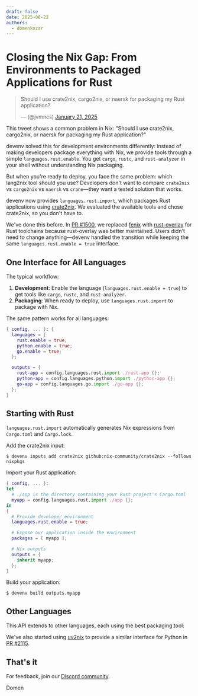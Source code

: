```yaml
---
draft: false
date: 2025-08-22
authors:
  - domenkozar
---
```


# Closing the Nix Gap: From Environments to Packaged Applications for Rust

<blockquote class="twitter-tweet"><p lang="en" dir="ltr">Should I use crate2nix, cargo2nix, or naersk for packaging my Rust application?</p>&mdash; (@jvmncs) <a href="https://twitter.com/jvmncs/status/1927120951918891508">January 21, 2025</a></blockquote>
<script async src="https://platform.twitter.com/widgets.js" charset="utf-8"></script>

This tweet shows a common problem in Nix: "Should I use crate2nix, cargo2nix, or naersk for packaging my Rust application?"

devenv solved this for development environments differently: instead of making developers package everything with Nix, we provide tools through a simple `languages.rust.enable`. You get `cargo`, `rustc`, and `rust-analyzer` in your shell without understanding Nix packaging.

But when you're ready to deploy, you face the same problem: which lang2nix tool should you use? Developers don't want to compare `crate2nix` vs `cargo2nix` vs `naersk` vs `crane`—they want a tested solution that works.

devenv now provides `languages.rust.import`, which packages Rust applications using [crate2nix](https://github.com/nix-community/crate2nix). We evaluated the available tools and chose crate2nix, so you don't have to.

We've done this before. In [PR #1500](https://github.com/cachix/devenv/pull/1500), we replaced [fenix](https://github.com/nix-community/fenix) with [rust-overlay](https://github.com/oxalica/rust-overlay) for Rust toolchains because rust-overlay was better maintained. Users didn't need to change anything—devenv handled the transition while keeping the same `languages.rust.enable = true` interface.

## One Interface for All Languages

The typical workflow:

1. **Development**: Enable the language (`languages.rust.enable = true`) to get tools like `cargo`, `rustc`, and `rust-analyzer`.
2. **Packaging**: When ready to deploy, use `languages.rust.import` to package with Nix.

The same pattern works for all languages:

```nix
{ config, ... }: {
  languages = {
    rust.enable = true;
    python.enable = true;
    go.enable = true;
  };

  outputs = {
    rust-app = config.languages.rust.import ./rust-app {};
    python-app = config.languages.python.import ./python-app {};
    go-app = config.languages.go.import ./go-app {};
  };
}
```

## Starting with Rust

`languages.rust.import` automatically generates Nix expressions from `Cargo.toml` and `Cargo.lock`.

Add the crate2nix input:

```shell-session
$ devenv inputs add crate2nix github:nix-community/crate2nix --follows nixpkgs
```

Import your Rust application:

```nix
{ config, ... }:
let
  # ./app is the directory containing your Rust project's Cargo.toml
  myapp = config.languages.rust.import ./app {};
in
{
  # Provide developer environment
  languages.rust.enable = true;

  # Expose our application inside the environment
  packages = [ myapp ];

  # Nix outputs
  outputs = {
    inherit myapp;
  };
}
```

Build your application:

```shell-session
$ devenv build outputs.myapp
```

## Other Languages

This API extends to other languages, each using the best packaging tool:

We've also started using [uv2nix](https://github.com/pyproject-nix/uv2nix) to provide a similar interface for Python in [PR #2115](https://github.com/cachix/devenv/pull/2115).

## That's it

For feedback, join our [Discord community](https://discord.gg/naMgvexb6q).

Domen
